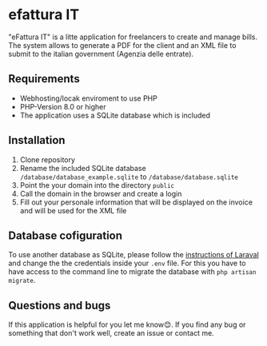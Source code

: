 # efattura IT
"eFattura IT" is a litte application for freelancers to create and manage bills. The system allows to generate a PDF for the client and an XML file to submit to the italian government (Agenzia delle entrate).

## Requirements
- Webhosting/locak enviroment to use PHP
- PHP-Version 8.0 or higher
- The application uses a SQLite database which is included

## Installation
1. Clone repository
2. Rename the included SQLite database `/database/database_example.sqlite` to `/database/database.sqlite`
3. Point the your domain into the directory `public`
4. Call the domain in the browser and create a login
5. Fill out your personale information that will be displayed on the invoice and will be used for the XML file

## Database cofiguration
To use another database as SQLite, please follow the [instructions of Laraval](https://laravel.com/docs/9.x/installation#databases-and-migrations) and change the the credentials inside your `.env` file. For this you have to have access to the command line to migrate the database with `php artisan migrate`.

## Questions and bugs
If this application is helpful for you let me know😊. If you find any bug or something that don't work well, create an issue or contact me.